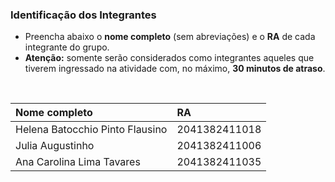 
### Identificação dos Integrantes

- Preencha abaixo o **nome completo** (sem abreviações) e o **RA** de cada integrante do grupo.
- **Atenção:** somente serão considerados como integrantes aqueles que tiverem ingressado na atividade com, no máximo, **30 minutos de atraso**.

<br>

| Nome completo | RA |
|:--------------|:---|
| Helena Batocchio Pinto Flausino | 2041382411018 |
| Julia Augustinho | 2041382411006 |
| Ana Carolina Lima Tavares | 2041382411035 |
